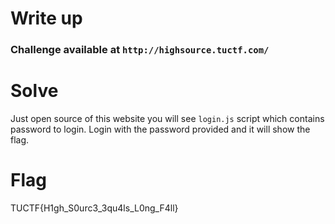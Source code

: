 # Write up
### Challenge available at `http://highsource.tuctf.com/`

# Solve 
Just open source of this website you will see ```login.js``` script which contains password to login.
Login with the password provided and it will show the flag.

# Flag
TUCTF{H1gh_S0urc3_3qu4ls_L0ng_F4ll} 

